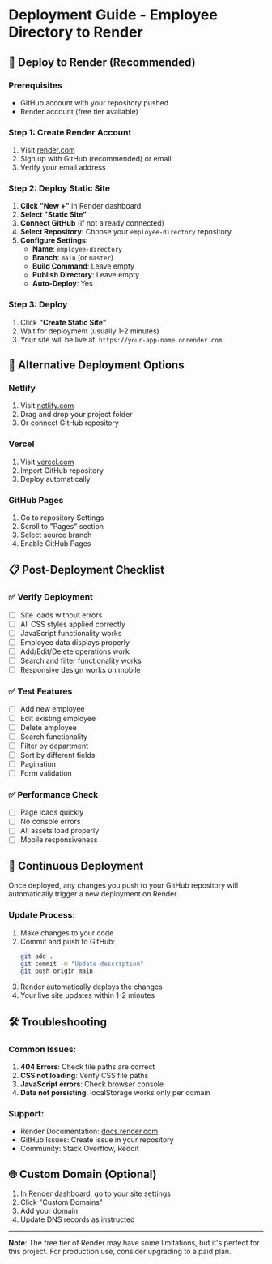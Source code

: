 # Deployment Guide - Employee Directory to Render

## 🚀 Deploy to Render (Recommended)

### Prerequisites
- GitHub account with your repository pushed
- Render account (free tier available)

### Step 1: Create Render Account
1. Visit [render.com](https://render.com)
2. Sign up with GitHub (recommended) or email
3. Verify your email address

### Step 2: Deploy Static Site
1. **Click "New +"** in Render dashboard
2. **Select "Static Site"**
3. **Connect GitHub** (if not already connected)
4. **Select Repository**: Choose your `employee-directory` repository
5. **Configure Settings**:
   - **Name**: `employee-directory`
   - **Branch**: `main` (or `master`)
   - **Build Command**: Leave empty
   - **Publish Directory**: Leave empty
   - **Auto-Deploy**: Yes

### Step 3: Deploy
1. Click **"Create Static Site"**
2. Wait for deployment (usually 1-2 minutes)
3. Your site will be live at: `https://your-app-name.onrender.com`

## 🔧 Alternative Deployment Options

### Netlify
1. Visit [netlify.com](https://netlify.com)
2. Drag and drop your project folder
3. Or connect GitHub repository

### Vercel
1. Visit [vercel.com](https://vercel.com)
2. Import GitHub repository
3. Deploy automatically

### GitHub Pages
1. Go to repository Settings
2. Scroll to "Pages" section
3. Select source branch
4. Enable GitHub Pages

## 📋 Post-Deployment Checklist

### ✅ Verify Deployment
- [ ] Site loads without errors
- [ ] All CSS styles applied correctly
- [ ] JavaScript functionality works
- [ ] Employee data displays properly
- [ ] Add/Edit/Delete operations work
- [ ] Search and filter functionality works
- [ ] Responsive design works on mobile

### ✅ Test Features
- [ ] Add new employee
- [ ] Edit existing employee
- [ ] Delete employee
- [ ] Search functionality
- [ ] Filter by department
- [ ] Sort by different fields
- [ ] Pagination
- [ ] Form validation

### ✅ Performance Check
- [ ] Page loads quickly
- [ ] No console errors
- [ ] All assets load properly
- [ ] Mobile responsiveness

## 🔄 Continuous Deployment

Once deployed, any changes you push to your GitHub repository will automatically trigger a new deployment on Render.

### Update Process:
1. Make changes to your code
2. Commit and push to GitHub:
   ```bash
   git add .
   git commit -m "Update description"
   git push origin main
   ```
3. Render automatically deploys the changes
4. Your live site updates within 1-2 minutes

## 🛠️ Troubleshooting

### Common Issues:
1. **404 Errors**: Check file paths are correct
2. **CSS not loading**: Verify CSS file paths
3. **JavaScript errors**: Check browser console
4. **Data not persisting**: localStorage works only per domain

### Support:
- Render Documentation: [docs.render.com](https://docs.render.com)
- GitHub Issues: Create issue in your repository
- Community: Stack Overflow, Reddit

## 🌐 Custom Domain (Optional)

1. In Render dashboard, go to your site settings
2. Click "Custom Domains"
3. Add your domain
4. Update DNS records as instructed

---

**Note**: The free tier of Render may have some limitations, but it's perfect for this project. For production use, consider upgrading to a paid plan. 